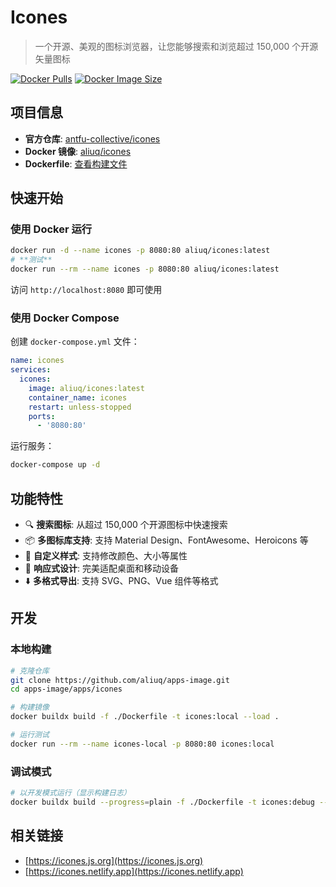 # Icones

> 一个开源、美观的图标浏览器，让您能够搜索和浏览超过 150,000 个开源矢量图标

[![Docker Pulls](https://img.shields.io/docker/pulls/aliuq/icones)](https://hub.docker.com/r/aliuq/icones)
[![Docker Image Size](https://img.shields.io/docker/image-size/aliuq/icones)](https://hub.docker.com/r/aliuq/icones)

## 项目信息

- **官方仓库**: [antfu-collective/icones](https://github.com/antfu-collective/icones)
- **Docker 镜像**: [aliuq/icones](https://hub.docker.com/r/aliuq/icones)
- **Dockerfile**: [查看构建文件](https://github.com/aliuq/apps-image/blob/master/apps/icones/Dockerfile)

## 快速开始

### 使用 Docker 运行

```bash
docker run -d --name icones -p 8080:80 aliuq/icones:latest
# **测试**
docker run --rm --name icones -p 8080:80 aliuq/icones:latest
```

访问 `http://localhost:8080` 即可使用

### 使用 Docker Compose

创建 `docker-compose.yml` 文件：

```yaml
name: icones
services:
  icones:
    image: aliuq/icones:latest
    container_name: icones
    restart: unless-stopped
    ports:
      - '8080:80'
```

运行服务：

```bash
docker-compose up -d
```

## 功能特性

- 🔍 **搜索图标**: 从超过 150,000 个开源图标中快速搜索
- 📦 **多图标库支持**: 支持 Material Design、FontAwesome、Heroicons 等
- 🎨 **自定义样式**: 支持修改颜色、大小等属性
- 📱 **响应式设计**: 完美适配桌面和移动设备
- ⬇️ **多格式导出**: 支持 SVG、PNG、Vue 组件等格式

## 开发

### 本地构建

```bash
# 克隆仓库
git clone https://github.com/aliuq/apps-image.git
cd apps-image/apps/icones

# 构建镜像
docker buildx build -f ./Dockerfile -t icones:local --load .

# 运行测试
docker run --rm --name icones-local -p 8080:80 icones:local
```

### 调试模式

```bash
# 以开发模式运行（显示构建日志）
docker buildx build --progress=plain -f ./Dockerfile -t icones:debug --load .
```

## 相关链接

- [https://icones.js.org](https://icones.js.org)
- [https://icones.netlify.app](https://icones.netlify.app)
